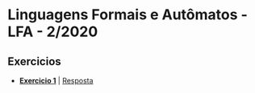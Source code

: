Linguagens Formais e Autômatos - LFA - 2/2020
===
## Exercicios

- **[Exercicio 1](./textos/exercicio1.md#exercicio-1)** | [Resposta](./textos/exercicio1.md#respostas-1)

